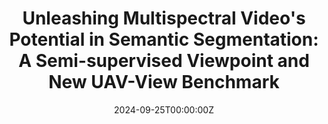 ---
title: "Unleashing Multispectral Video's Potential in Semantic Segmentation: A Semi-supervised Viewpoint and New UAV-View Benchmark"
authors:
- weiji
- jingjingli
- Wenbo Li
- Yilin Shen
- licheng
- Hongxia Jin

date: "2024-09-25T00:00:00Z"
doi: ""

# Schedule page publish date (NOT publication's date).
publishDate: "2024-09-25T00:00:00Z"

# Publication type.
# Legend: 0 = Uncategorized; 1 = Conference paper; 2 = Journal article;
# 3 = Preprint / Working Paper; 4 = Report; 5 = Book; 6 = Book section;
# 7 = Thesis; 8 = Patent
publication_types: ["1"]

# Publication name and optional abbreviated publication name.
publication: Neural Information Processing Systems Datasets and Benchmarks Track, 2023
publication_short: "*Neural Information Processing Systems (NeurIPS)*"

abstract: ""

# Summary. An optional shortened abstract.
# summary: "A hierarchical recurrent network structure is developed to simultaneously encodes local contexts of individual frames and global contexts of the sequence."

tags:
- NeurIPS
featured: true

links:
# - name: Custom Link
# url: https://example.org
# url_pdf: https://proceedings.neurips.cc/paper/2021/file/642e92efb79421734881b53e1e1b18b6-Paper.pdf
# url_code: https://github.com/VisualTrackingVLL
#url_dataset: https://dvsod.github.io/
# url_poster: '#'
url_project: https://jiwei0921.github.io/MVUAV
# url_slides: ''
# url_source: '#'
# url_video: https://www.bmvc2021-virtualconference.com/conference/papers/paper_1542.html


# Featured image
# To use, add an image named `featured.jpg/png` to your page's folder. 
image:
  caption: ''
  focal_point: ""
  preview_only: false

# Associated Projects (optional).
#   Associate this publication with one or more of your projects.
#   Simply enter your project's folder or file name without extension.
#   E.g. `internal-project` references `content/project/internal-project/index.md`.
#   Otherwise, set `projects: []`.
projects: []

# Slides (optional).
#   Associate this publication with Markdown slides.
#   Simply enter your slide deck's filename without extension.
#   E.g. `slides: "example"` references `content/slides/example/index.md`.
#   Otherwise, set `slides: ""`.
slides: ""
---